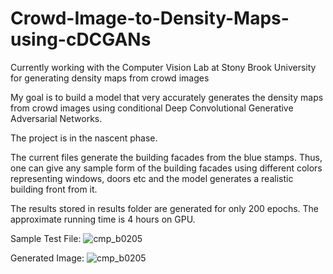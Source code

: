 # Crowd-Image-to-Density-Maps-using-cDCGANs
Currently working with the Computer Vision Lab at Stony Brook University for generating density maps from crowd images

My goal is to build a model that very accurately generates the density maps from crowd images using conditional Deep Convolutional Generative Adversarial Networks.

The project is in the nascent phase.

The current files generate the building facades from the blue stamps. Thus, one can give any sample form of the building facades using different colors representing windows, doors etc and the model generates a realistic building front from it.

The results stored in results folder are generated for only 200 epochs. The approximate running time is 4 hours on GPU.

Sample Test File:
![cmp_b0205](https://user-images.githubusercontent.com/10834446/37372755-471107fa-26ea-11e8-8255-b944a15ab698.jpg)

Generated Image:
![cmp_b0205](https://user-images.githubusercontent.com/10834446/37372691-0b69faea-26ea-11e8-9ef0-24e9fa5c5dee.jpg)
